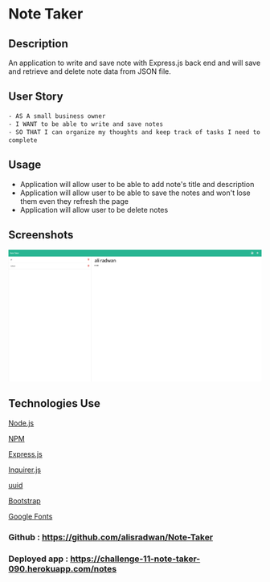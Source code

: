 # Note Taker

## Description

An application to write and save note with Express.js back end and will save and retrieve and delete note data from JSON file.

## User Story

```
- AS A small business owner
- I WANT to be able to write and save notes
- SO THAT I can organize my thoughts and keep track of tasks I need to complete
```

## Usage

- Application will allow user to be able to add note's title and description
- Application will allow user to be able to save the notes and won't lose them even they refresh the page
- Application will allow user to be delete notes

## Screenshots

![](./Develop/img/Screen%20Shot%202022-10-31%20at%209.30.46%20PM.png)

## Technologies Use

<p><a href="https://nodejs.org/">Node.js</a></p>
<p><a href="https://www.npmjs.com/">NPM</a></p>
<p><a href="https://www.npmjs.com/package/express">Express.js</a></p>
<p><a href="https://www.npmjs.com/package/inquirer">Inquirer.js</a></p>
<p><a href="https://www.npmjs.com/package/uuid">uuid</a></p>
<p><a href="https://getbootstrap.com/">Bootstrap</a></p>
<p><a href="https://fonts.google.com/">Google Fonts</a></p>

### Github : https://github.com/alisradwan/Note-Taker

### Deployed app : https://challenge-11-note-taker-090.herokuapp.com/notes
